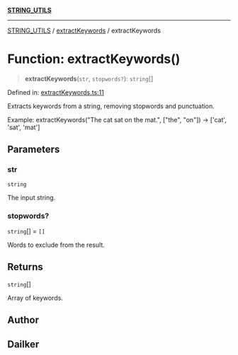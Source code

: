 [**STRING_UTILS**](../../README.md)

***

[STRING_UTILS](../../README.md) / [extractKeywords](../README.md) / extractKeywords

# Function: extractKeywords()

> **extractKeywords**(`str`, `stopwords?`): `string`[]

Defined in: [extractKeywords.ts:11](https://github.com/dailker/everyutil/blob/fd8deae3f27d2b0976fe42f2cb71703c8c83364b/src/string/extractKeywords.ts#L11)

Extracts keywords from a string, removing stopwords and punctuation.

Example: extractKeywords("The cat sat on the mat.", ["the", "on"]) → ['cat', 'sat', 'mat']

## Parameters

### str

`string`

The input string.

### stopwords?

`string`[] = `[]`

Words to exclude from the result.

## Returns

`string`[]

Array of keywords.

## Author

## Dailker
